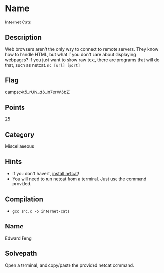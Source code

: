 # Name
Internet Cats

## Description
Web browsers aren't the only way to connect to remote servers.
They know how to handle HTML, but what if you don't care about displaying webpages?
If you just want to show raw text, there are programs that will do that, such as netcat.
`nc [url] [port]`

## Flag
camp{c4t5_rUN_d3_1n7erW3bZ}

## Points
25

## Category
Miscellaneous

## Hints
* If you don't have it, [install netcat](https://nmap.org/ncat/)!
* You will need to run netcat from a terminal. Just use the command provided.

## Compilation
* `gcc src.c -o internet-cats`

## Name
Edward Feng

## Solvepath
Open a terminal, and copy/paste the provided netcat command.
